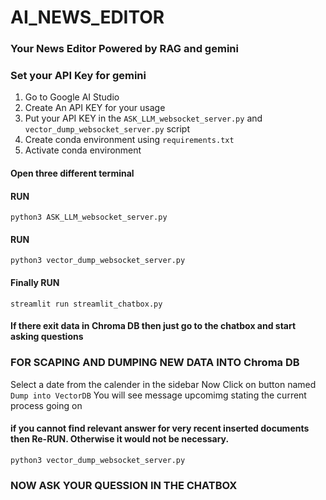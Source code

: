 # AI_NEWS_EDITOR
### Your News Editor Powered by RAG and gemini

### Set your API Key for gemini

1. Go to Google AI Studio
2. Create An API KEY for your usage 
3. Put your API KEY in the `ASK_LLM_websocket_server.py` and `vector_dump_websocket_server.py` script
4. Create conda environment using `requirements.txt`
5. Activate conda environment

#### Open three different terminal
#### RUN 
`python3 ASK_LLM_websocket_server.py`
#### RUN
`python3 vector_dump_websocket_server.py`
#### Finally RUN
`streamlit run streamlit_chatbox.py`

#### If there exit data in Chroma DB then just go to the chatbox and start asking questions

### FOR SCAPING AND DUMPING NEW DATA INTO Chroma DB

Select a date from the calender in the sidebar
Now Click on button named `Dump into VectorDB`
You will see message upcomimg stating the current process going on

#### if you cannot find relevant answer for very recent inserted documents then Re-RUN. Otherwise it would not be necessary.
`python3 vector_dump_websocket_server.py`

### NOW ASK YOUR QUESSION IN THE CHATBOX